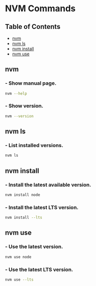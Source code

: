 NVM Commands
============

Table of Contents
-----------------

- [nvm](#nvm)
- [nvm ls](#nvm-ls)
- [nvm install](#nvm-install)
- [nvm use](#nvm-use)

nvm
---

### - Show manual page.
```sh
nvm --help
```
### - Show version.
```sh
nvm --version
```

nvm ls
------

### - List installed versions.
```sh
nvm ls
```

nvm install
-----------

### - Install the latest available version.
```sh
nvm install node
```
### - Install the latest LTS version.
```sh
nvm install --lts
```

nvm use
-------

### - Use the latest version.
```sh
nvm use node
```
### - Use the latest LTS version.
```sh
nvm use --lts
```
